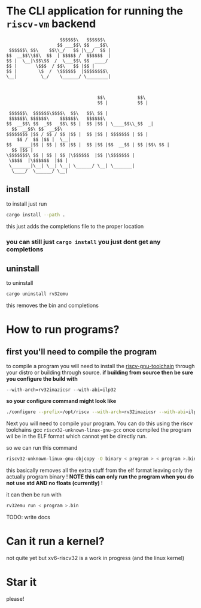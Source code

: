
# The CLI application for running the `riscv-vm` backend

                        $$$$$$\   $$$$$$\  
                       $$ ___$$\ $$  __$$\ 
     $$$$$$\ $$\    $$\\_/   $$ |\__/  $$ |
    $$  __$$\\$$\  $$  | $$$$$ /  $$$$$$  |
    $$ |  \__|\$$\$$  /  \___$$\ $$  ____/ 
    $$ |       \$$$  / $$\   $$ |$$ |      
    $$ |        \$  /  \$$$$$$  |$$$$$$$$\ 
    \__|         \_/    \______/ \________|
                                           
                                           
                                           
                                      $$\            $$\                         
                                      $$ |           $$ |                        
     $$$$$$\  $$$$$$\$$$$\  $$\   $$\ $$ | $$$$$$\ $$$$$$\    $$$$$$\   $$$$$$\  
    $$  __$$\ $$  _$$  _$$\ $$ |  $$ |$$ | \____$$\\_$$  _|  $$  __$$\ $$  __$$\ 
    $$$$$$$$ |$$ / $$ / $$ |$$ |  $$ |$$ | $$$$$$$ | $$ |    $$ /  $$ |$$ |  \__|
    $$   ____|$$ | $$ | $$ |$$ |  $$ |$$ |$$  __$$ | $$ |$$\ $$ |  $$ |$$ |      
    \$$$$$$$\ $$ | $$ | $$ |\$$$$$$  |$$ |\$$$$$$$ | \$$$$  |\$$$$$$  |$$ |      
     \_______|\__| \__| \__| \______/ \__| \_______|  \____/  \______/ \__|      


## install

to install just run

```sh
cargo install --path .
```

this just adds the completions file to the proper location

### you can still just `cargo install` you just dont get any completions

## uninstall

to uninstall

```sh
cargo uninstall rv32emu
```

this removes the bin and completions

# How to run programs?

## first you'll need to compile the program

to compile a program you will need to install the [riscv-gnu-toolchain](https://github.com/riscv-collab/riscv-gnu-toolchain) through your distro or building through source.
**if building from source then be sure you configure the build with**
```
--with-arch=rv32imazicsr --with-abi=ilp32
```
**so your configure command might look like**
```sh
./configure --prefix=/opt/riscv --with-arch=rv32imazicsr --with-abi=ilp32
```

Next you will need to compile your program. You can do this using the riscv toolchains gcc `riscv32-unknown-linux-gnu-gcc`
once compiled the program wil be in the ELF format which cannot yet be directly run.

so we can run this command
```sh
riscv32-unknown-linux-gnu-objcopy -O binary < program > < program >.bin
```
this basically removes all the extra stuff from the elf format leaving only the actually program binary
! **NOTE this can only run the program when you do not use std AND no floats (currently)** !

it can then be run with
```sh
rv32emu run < program >.bin
```

TODO: write docs

# Can it run a kernel?

not quite yet but xv6-riscv32 is a work in progress (and the linux kernel)

# Star it

please!
